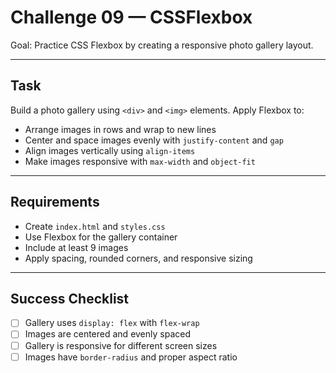 # Challenge 09 — CSSFlexbox

Goal: Practice CSS Flexbox by creating a responsive photo gallery layout.

---

## Task
Build a photo gallery using `<div>` and `<img>` elements. Apply Flexbox to:
- Arrange images in rows and wrap to new lines  
- Center and space images evenly with `justify-content` and `gap`  
- Align images vertically using `align-items`  
- Make images responsive with `max-width` and `object-fit`  

---

## Requirements
- Create `index.html` and `styles.css`  
- Use Flexbox for the gallery container  
- Include at least 9 images  
- Apply spacing, rounded corners, and responsive sizing  

---

## Success Checklist
- [ ] Gallery uses `display: flex` with `flex-wrap`  
- [ ] Images are centered and evenly spaced  
- [ ] Gallery is responsive for different screen sizes  
- [ ] Images have `border-radius` and proper aspect ratio  
